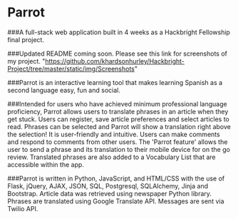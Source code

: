 # Parrot
###A full-stack web application built in 4 weeks as a Hackbright Fellowship final project.
<!-- <img src="https://raw.githubusercontent.com/khardsonhurley/Hackbright-Project/static/img/Screenshots/HomePage.png" alt="Parrot Homepage Screenshot"> -->
###Updated README coming soon. Please see this link for screenshots of my project. 
"https://github.com/khardsonhurley/Hackbright-Project/tree/master/static/img/Screenshots"

###Parrot is an interactive learning tool that makes learning Spanish as a second language easy, fun and social.

###Intended for users who have achieved minimum professional language proficiency, Parrot allows users to translate phrases in an article when they get stuck. Users can register, save article preferences and select articles to read. Phrases can be selected and Parrot will show a translation right above the selection! It is user-friendly and intuitive. Users can make comments and respond to comments from other users. The 'Parrot feature' allows the user to send a phrase and its translation to their mobile device for on the go review. Translated phrases are also added to a Vocabulary List that are accessible within the app.

###Parrot is written in Python, JavaScript, and HTML/CSS with the use of Flask, jQuery, AJAX, JSON, SQL, Postgresql, SQLAlchemy, Jinja and Bootstrap. Article data was retrieved using newspaper Python library. Phrases are translated using Google Translate API. Messages are sent via Twilio API.